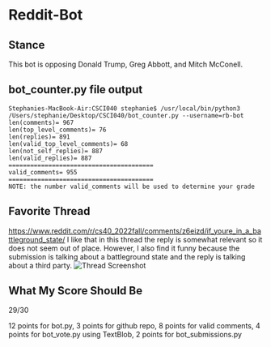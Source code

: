 # Reddit-Bot


## Stance
This bot is opposing Donald Trump, Greg Abbott, and Mitch McConell. 


## bot_counter.py file output

```
Stephanies-MacBook-Air:CSCI040 stephanie$ /usr/local/bin/python3 /Users/stephanie/Desktop/CSCI040/bot_counter.py --username=rb-bot
len(comments)= 967
len(top_level_comments)= 76
len(replies)= 891
len(valid_top_level_comments)= 68
len(not_self_replies)= 887
len(valid_replies)= 887
========================================
valid_comments= 955
========================================
NOTE: the number valid_comments will be used to determine your grade

```


## Favorite Thread
https://www.reddit.com/r/cs40_2022fall/comments/z6eizd/if_youre_in_a_battleground_state/ 
I like that in this thread the reply is somewhat relevant so it does not seem out of place. However, I also find it funny because the submission is talking about a battleground state and the reply is talking about a third party. 
![Thread Screenshot](/Users/stephanie/Desktop/CSCI040/project_screenshot.png)


## What My Score Should Be
29/30

12 points for bot.py, 3 points for github repo, 8 points for valid comments, 4 points for bot_vote.py using TextBlob, 2 points for bot_submissions.py


        
  
       
